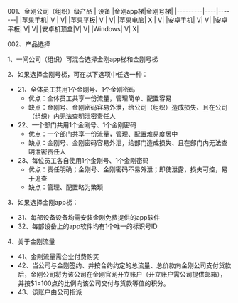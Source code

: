 001、金刚公司（组织）级产品
| 设备 |金刚app梯|金刚号梯|
|---------|----|-------|
|苹果手机| V | V| 
|苹果平板| V | V| 
|苹果电脑| X | V| 
|安卓手机| V| V| 
|安卓平板| V| V| 
|安卓机顶盒|V| V|
|Windows| V| X|

002、产品选择

1、一间公司（组织）可混合选择金刚app梯和金刚号梯

2、如果选择金刚号梯，可在以下选项中任选一种：
- 21、全体员工共用1个金刚号、1个金刚密码
  - 优点：全体员工共享一份流量，管理简单、配置容易
  - 缺点：金刚号、金刚密码容易外泄，给公司（组织）造成损失、且在公司（组织）内无法查明泄密责任人
- 22、一个部门共用1个金刚号、1个金刚密码
  - 优点：一个部门共享一份流量，管理、配置难易度居中
  - 缺点：金刚号、金刚密码容易外泄，给部门造成损失、且在部门内无法查明泄密责任人
- 23、每位员工各自使用1个金刚号、1个金刚密码
  - 优点：责任明确；金刚号、金刚密码不易外泄；即使泄露，损失可控，易于追查
  - 缺点：管理、配置略为繁琐

3、如果选择金刚app梯：
- 31、每部设备设备均需安装金刚免费提供的app软件
- 32、每部设备上的app软件均有1个唯一的标识号ID

4、关于金刚流量
- 41、金刚流量需企业付费购买
- 42、当公司与金刚签约、并按合约约定的总流量、总价款向金刚公司支付货款后，金刚公司将为该公司在金刚官网开立账户（开立账户需公司提供邮箱），并按$1=100点的比例向该公司交付与货款等值的积分。
- 43、该账户由公司指派

